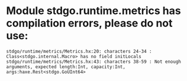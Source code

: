 # Module stdgo.runtime.metrics has compilation errors, please do not use:
```
stdgo/runtime/metrics/Metrics.hx:20: characters 24-34 : Class<stdgo.internal.Macro> has no field initLocals
stdgo/runtime/metrics/Metrics.hx:43: characters 38-59 : Not enough arguments, expected length:Int, capacity:Int, args:haxe.Rest<stdgo.GoUInt64>

```

